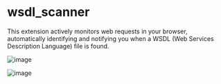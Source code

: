 # wsdl_scanner
This extension actively monitors web requests in your browser, automatically identifying and notifying you when a WSDL (Web Services Description Language) file is found.

![image](https://github.com/user-attachments/assets/0cd5a5d6-83ea-4df8-98f0-cea8cba35c56)

![image](https://github.com/user-attachments/assets/9bd471c2-ffdd-4fd1-943b-5ceea65ddbe2)

